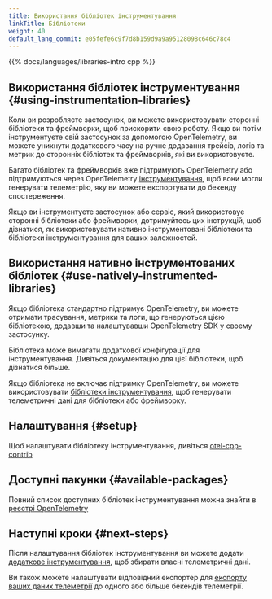 ```yaml
---
title: Використання бібліотек інструментування
linkTitle: Бібліотеки
weight: 40
default_lang_commit: e05fefe6c9f7d8b159d9a9a95128098c646c78c4
---
```


{{% docs/languages/libraries-intro cpp %}}

## Використання бібліотек інструментування {#using-instrumentation-libraries}

Коли ви розробляєте застосунок, ви можете використовувати сторонні бібліотеки та фреймворки, щоб прискорити свою роботу. Якщо ви потім інструментуєте свій застосунок за допомогою OpenTelemetry, ви можете уникнути додаткового часу на ручне додавання трейсів, логів та метрик до сторонніх бібліотек та фреймворків, які ви використовуєте.

Багато бібліотек та фреймворків вже підтримують OpenTelemetry або підтримуються через OpenTelemetry [інструментування](/docs/concepts/instrumentation/libraries/), щоб вони могли генерувати телеметрію, яку ви можете експортувати до бекенду спостереження.

Якщо ви інструментуєте застосунок або сервіс, який використовує сторонні бібліотеки або фреймворки, дотримуйтесь цих інструкцій, щоб дізнатися, як використовувати нативно інструментовані бібліотеки та бібліотеки інструментування для ваших залежностей.

## Використання нативно інструментованих бібліотек {#use-natively-instrumented-libraries}

Якщо бібліотека стандартно підтримує OpenTelemetry, ви можете отримати трасування, метрики та логи, що генеруються цією бібліотекою, додавши та налаштувавши OpenTelemetry SDK у своєму застосунку.

Бібліотека може вимагати додаткової конфігурації для інструментування. Дивіться документацію для цієї бібліотеки, щоб дізнатися більше.

Якщо бібліотека не включає підтримку OpenTelemetry, ви можете використовувати [бібліотеки інструментування](/docs/specs/otel/glossary/#instrumentation-library), щоб генерувати телеметричні дані для бібліотеки або фреймворку.

## Налаштування {#setup}

Щоб налаштувати бібліотеку інструментування, дивіться [otel-cpp-contrib](https://github.com/open-telemetry/opentelemetry-cpp-contrib/tree/main/instrumentation)

## Доступні пакунки {#available-packages}

Повний список доступних бібліотек інструментування можна знайти в [реєстрі OpenTelemetry](/ecosystem/registry/?language=cpp&component=instrumentation)

## Наступні кроки {#next-steps}

Після налаштування бібліотек інструментування ви можете додати [додаткове інструментування](/docs/languages/cpp/instrumentation/), щоб збирати власні телеметричні дані.

Ви також можете налаштувати відповідний експортер для [експорту ваших даних телеметрії](/docs/languages/cpp/exporters/) до одного або більше бекендів телеметрії.
